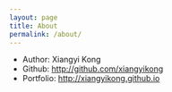```yaml
---
layout: page
title: About
permalink: /about/
---
```


* Author: Xiangyi Kong
* Github: http://github.com/xiangyikong
* Portfolio: http://xiangyikong.github.io